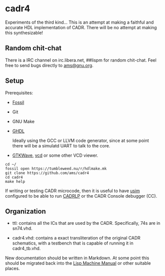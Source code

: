 # cadr4

Experiments of the third kind... This is an attempt at making a
faithful and accurate HDL implementation of CADR.  There will be no
attempt at making this synthesizable!

## Random chit-chat

There is a IRC channel on irc.libera.net, ##lispm for random
chit-chat.  Feel free to send bugs directly to ams@gnu.org.

## Setup

Prerequisites:

  - [Fossil](https://fossil-scm.org)
  - Git
  - GNU Make
  - [GHDL](http://ghdl.free.fr/)
    
    Ideally using the GCC or LLVM code generator, since at some point there will be a simulatd UART to talk to the core.
  - [GTKWave](https://gtkwave.sourceforge.net/), [vcd](https://github.com/yne/vcd) or some other VCD viewer.

```
cd ~/
fossil open https://tumbleweed.nu/r/hdlmake.mk
git clone https://github.com/ams/cadr4
cd cadr4
make help
```

If writing or testing CADR microcode, then it is useful to have [usim](https://tumbleweed.nu/r/usim) configured to be able to run [CADRLP](https://tumbleweed.nu/r/lm-3/uv/cadr.html#The-CADRLP-Assembler) or the CADR Console debugger (CC).

## Organization

  - ttl: contains all the ICs that are used by the CADR.
    Specifically, 74s are in sn74.vhd.

  - cadr4.vhd: contains a exact transliteration of the original CADR
    schematics, with a testbench that is capable of running it in
    cadr4_tb.vhd.

New documentation should be written in Markdown. At some point this
should be migrated back into the [Lisp Machine
Manual](https://tumbleweed.nu/r/lm-3/uv/chinual.html) or other
suitable places.
